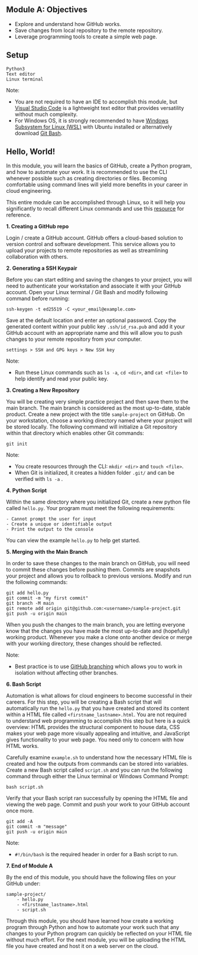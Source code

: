 ## Module A: Objectives

- Explore and understand how GitHub works.
- Save changes from local repository to the remote repository.
- Leverage programming tools to create a simple web page.

## Setup

```
Python3
Text editor
Linux terminal
```

Note: 
- You are not required to have an IDE to accomplish this module, but [Visual Studio Code](https://code.visualstudio.com/) is a lightweight text editor that provides versatility without much complexity. 
- For Windows OS, it is strongly recommended to have [Windows Subsystem for Linux (WSL)](https://docs.microsoft.com/en-us/windows/wsl/install) with Ubuntu installed or alternatively download [Git Bash](https://git-scm.com/).

## Hello, World!

In this module, you will learn the basics of GitHub, create a Python program, and how to automate your work. It is recommended to use the CLI whenever possible such as creating directories or files. Becoming comfortable using command lines will yield more benefits in your career in cloud engineering.

This entire module can be accomplished through Linux, so it will help you significantly to recall different Linux commands and use this [resource](https://learnxinyminutes.com/docs/bash/) for reference.

**1. Creating a GitHub repo**

Login / create a GitHub account. GitHub offers a cloud-based solution to version control and software development. This service allows you to upload your projects to remote repositories as well as streamlining collaboration with others.

**2. Generating a SSH Keypair**

Before you can start editing and saving the changes to your project, you will need to authenticate your workstation and associate it with your GitHub account. Open your Linux terminal / Git Bash and modify following command before running:
```
ssh-keygen -t ed25519 -C <your_email@example.com>
```
Save at the default location and enter an optional password. Copy the generated content within your public key ```.ssh/id_rsa.pub``` and add it your GitHub account with an appropriate name and this will allow you to push changes to your remote repository from your computer.
```
settings > SSH and GPG keys > New SSH key
```

Note:
- Run these Linux commands such as ```ls -a```, ```cd <dir>```, and ```cat <file>``` to help identify and read your public key.

**3. Creating a New Repository**

You will be creating very simple practice project and then save them to the main branch. The main branch is considered as the most up-to-date, stable product. Create a new project with the title ```sample-project``` on GitHub. On your workstation, choose a working directory named where your project will be stored locally. The following command will initialize a Git repository within that directory which enables other Git commands:
```
git init
```

Note:
- You create resources through the CLI: ```mkdir <dir>``` and ```touch <file>```.
- When Git is initialized, it creates a hidden folder ```.git/``` and can be verified with ```ls -a``` .

**4. Python Script**

Within the same directory where you initialized Git, create a new python file called ```hello.py```. Your program must meet the following requirements:
```
- Cannot prompt the user for input
- Create a unique or identifiable output
- Print the output to the console
```
You can view the example ```hello.py``` to help get started.

**5. Merging with the Main Branch**

In order to save these changes to the main branch on GitHub, you will need to commit these changes before pushing them. Commits are snapshots your project and allows you to rollback to previous versions. Modify and run the following commands:
```
git add hello.py
git commit -m "my first commit"
git branch -M main
git remote add origin git@github.com:<username>/sample-project.git
git push -u origin main
```
When you push the changes to the main branch, you are letting everyone know that the changes you have made the most up-to-date and (hopefully) working product. Whenever you make a clone onto another device or merge with your working directory, these changes should be reflected.

Note: 
- Best practice is to use [GitHub branching](https://docs.github.com/en/pull-requests/collaborating-with-pull-requests/proposing-changes-to-your-work-with-pull-requests/about-branches) which allows you to work in isolation without affecting other branches.

**6. Bash Script**

Automation is what allows for cloud engineers to become successful in their careers. For this step, you will be creating a Bash script that will automatically run the ```hello.py``` that you have created and stored its content within a HTML file called ```<firstname_lastname>.html```. You are not required to understand web programming to accomplish this step but here is a quick overview: HTML provides the structural component to house data, CSS makes your web page more visually appealing and intuitive, and JavaScript gives functionality to your web page. You need only to concern with how HTML works.

Carefully examine ```example.sh``` to understand how the necessary HTML file is created and how the outputs from commands can be stored into variables. Create a new Bash script called ```script.sh``` and you can run the following command through either the Linux terminal or Windows Command Prompt:
```
bash script.sh
```

Verify that your Bash script ran successfully by opening the HTML file and viewing the web page. Commit and push your work to your GitHub account once more.
```
git add -A
git commit -m "message"
git push -u origin main
```

Note: 
- ```#!/bin/bash``` is the required header in order for a Bash script to run.

**7. End of Module A**

By the end of this module, you should have the following files on your GitHub under:
```
sample-project/
    - hello.py
    - <firstname_lastname>.html
    - script.sh
```
Through this module, you should have learned how create a working program through Python and how to automate your work such that any changes to your Python program can quickly be reflected on your HTML file without much effort. For the next module, you will be uploading the HTML file you have created and host it on a web server on the cloud.